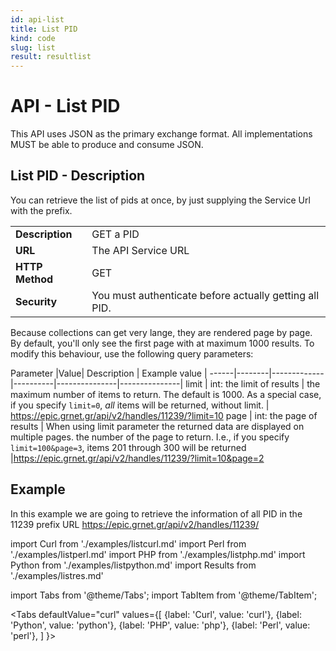 ```yaml
---
id: api-list
title: List PID
kind: code
slug: list
result: resultlist
---
```


# API - List PID

This API uses JSON as the primary exchange format. All implementations MUST be able to produce and consume JSON.

## List PID - Description
You can retrieve the list of pids at once, by just supplying the Service Url with the prefix. 

|                 |                             |
| --------------- | --------------------------- |
| **Description** | GET a PID |
| **URL**         | The  API Service URL  |
| **HTTP Method** | GET                         |
| **Security**    | You must authenticate before actually getting all PID. |

Because collections can get very lange, they are rendered page by page.
By default, you'll only see the first page with at maximum 1000 results.
To modify this behaviour, use the following query parameters:

Parameter |Value| Description | Example value |
------|--------|-------------|----------|---------------|---------------|
limit | int: the limit of results | the maximum number of items to return. The default is 1000. As a special case, if you specify `limit=0`, <em>all</em> items will be returned, without limit.  |	https://epic.grnet.gr/api/v2/handles/11239/?limit=10
page | int: the page of results  | When using limit parameter the returned data are displayed on multiple pages. the number of the page to return. I.e., if you specify `limit=100&page=3`, items 201 through 300 will be returned |https://epic.grnet.gr/api/v2/handles/11239/?limit=10&page=2


## Example

In this example we are going to retrieve the information of all PID in the 11239 prefix URL https://epic.grnet.gr/api/v2/handles/11239/


import Curl     from './examples/listcurl.md'
import Perl     from './examples/listperl.md'
import PHP      from './examples/listphp.md'
import Python   from './examples/listpython.md'
import Results  from './examples/listres.md'


import Tabs from '@theme/Tabs';
import TabItem from '@theme/TabItem';

<Tabs
  defaultValue="curl"
  values={[
    {label: 'Curl',     value: 'curl'},
    {label: 'Python',   value: 'python'},
    {label: 'PHP',      value: 'php'},
    {label: 'Perl',     value: 'perl'},
  ]
}>
<TabItem value="curl">

<Curl />

</TabItem>
<TabItem value="python">

<Python />

</TabItem>
<TabItem value="php">

<PHP />

</TabItem>
<TabItem value="perl">

<Perl />

</TabItem>
</Tabs>


<Results />



